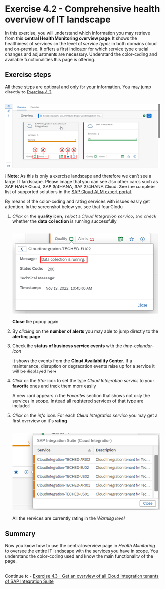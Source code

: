# Exercise 4.2 - Comprehensive health overview of IT landscape

In this exercise, you will understand which information you may retrieve from this **central Health Monitoring overview page**. It shows the healthiness of services on the level of *service types* in both domains cloud and on-premise. It offers a first indicator for which service type crucial changes and adjustments are necessary. Understand the color-coding and available functionalities this page is offering.

 
## Exercise steps

All these steps are optional and only for your information. You may jump directly to [Exercise 4.3](/exercises/ex4/ex43/)

<br>![](/exercises/ex4/images/HMOverviewpageDetails.png)

:grey_exclamation: **Note:** As this is only a exercise landscape and therefore we can't see a large IT landscape. Please image that you can see also other cards such as SAP HANA Cloud, SAP S/4HANA, SAP S/4HANA Cloud. See the complete list of supported solutions in the [SAP Cloud ALM expert portal](https://support.sap.com/en/alm/sap-cloud-alm/operations/expert-portal/health-monitoring/health-mon-content.html).

By means of the color-coding and rating services with issues easily get attention. In the screenshot below you see that four Clodu 

1. *Click* on the **quality icon**, *select* a *Cloud Integration service*, and *check* whether the **data collection** is running successfully

   <br>![](/exercises/ex4/images/HMDataQuality.png)
   
   **Close** the popup again

2. By *clicking* on the **number of alerts** you may able to jump directly to the **alerting page**

3. Check the **status of business service events** with the *time-calendar-icon*

    It shows the events from the **Cloud Availability Center**. If a maintenance, disruption or degradation events raise up for a service it will be displayed here

4. *Click* on the *Star* icon to set the type *Cloud Integration service* to your **favorite** ones and track them more easily

    A new card appears in the *Favorites* section that shows not only the services in scope. Instead all registered services of that type are included

5. *Click* on the *info* icon. For each *Cloud Integration service* you may get a first overview on it's **rating**

   <br>![](/exercises/ex4/images/HMOverviewCIRating.png)
   
   All the services are currently rating in the *Warning level*

## Summary

Now you know how to use the central overview page in *Health Monitoring* to oversee the entire IT landscape with the services you have in scope. You understand the color-coding used and know the main functionality of the page.

<br>Continue to - [Exercise 4.3 - Get an overview of all Cloud Integration tenants of SAP Integration Suite](/exercises/ex4/ex43/)
